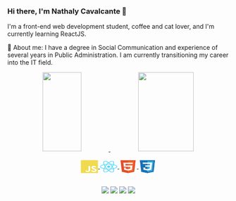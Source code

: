 ### Hi there, I'm Nathaly Cavalcante 👋
I'm a front-end web development student, coffee and cat lover, and I'm currently learning ReactJS.
 
🌸 About me:
  I have a degree in Social Communication and experience of several years in Public Administration. I am currently transitioning my career into the IT field.
<div align="center">
  <a href="https://github.com/NathalyCavalcante">
  <img height="180em" width="42%" src="https://github-readme-stats.vercel.app/api?username=NathalyCavalcante&show_icons=true&theme=panda&include_all_commits=true&count_private=true"/>
  <img height="180em" width="50%" src="https://github-readme-stats.vercel.app/api/top-langs/?username=NathalyCavalcante&layout=compact&langs_count=7&theme=panda"/>
</div>
<div style="display: inline_block" align="center"><br>
  <img align="center" alt="Natha-Js" height="30" width="40" src="https://raw.githubusercontent.com/devicons/devicon/master/icons/javascript/javascript-plain.svg">
  <img align="center" alt="Natha-React" height="30" width="40" src="https://raw.githubusercontent.com/devicons/devicon/master/icons/react/react-original.svg">
  <img align="center" alt="Natha-HTML" height="30" width="40" src="https://raw.githubusercontent.com/devicons/devicon/master/icons/html5/html5-original.svg">
  <img align="center" alt="Natha-CSS" height="30" width="40" src="https://raw.githubusercontent.com/devicons/devicon/master/icons/css3/css3-original.svg">
 </div>
  
  ##
  
<div align="center"> 
  <a href="https://instagram.com/natha.ly83" target="_blank"><img src="https://img.shields.io/badge/-Instagram-%23E4405F?style=for-the-badge&logo=instagram&logoColor=white" target="_blank"></a>
  <a href = "mailto:cavalcantenathaly@gmail.com"><img src="https://img.shields.io/badge/-Gmail-%23333?style=for-the-badge&logo=gmail&logoColor=white" target="_blank"></a>
  <a href="https://twitter.com/Nathaly_Ylahtan" target="_blank"><img src="https://img.shields.io/badge/Twitter-1DA1F2?style=for-the-badge&logo=twitter&logoColor=white"></a> 
  <a href="https://codepen.io/nathaly_ylahtan" target="_blank"><img src="https://img.shields.io/badge/Codepen-000000?style=for-the-badge&logo=codepen&logoColor=white"></a> 
</div>


